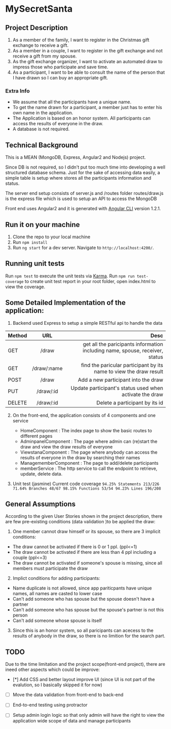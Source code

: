 # MySecretSanta

## Project Description

1. As a member of the family, I want to register in the Christmas gift exchange to receive a gift. 
2. As a member in a couple, I want to register in the gift exchange and not receive a gift from my spouse. 
3. As the gift exchange organizer, I want to activate an automated draw to impress those who participate and save time.  
4. As a participant, I want to be able to consult the name of the person that I have drawn so I can buy an appropriate gift. 
 
### Extra Info

* We assume that all the participants have a unique name. 
* To get the name drawn for a participant, a member just has to enter his own name in the application. 
* The Application is based on an honor system.  All participants can access the results of everyone in the draw. 
* A database is not required. 


## Technical Background

This is a MEAN (MongoDB, Express, Angular2 and Nodejs) project.

Since DB is not required, so I didn't put too much time into developing a well structured database schema. Just for the sake of accessing data easily, a simple table is setup where stores all the participants information and status.

The server end setup consists of server.js and /routes folder
routes/draw.js is the express file which is used to setup an API to access the MongoDB

Front end uses Angular2 and it is generated with [Angular CLI](https://github.com/angular/angular-cli) version 1.2.1.
  

## Run it on your machine

1. Clone the repo to your local machine
2. Run `npm install`
3. Run `ng start` for a dev server. Navigate to `http://localhost:4200/`.


## Running unit tests

Run `npm test` to execute the unit tests via [Karma](https://karma-runner.github.io).
Run `npm run test-coverage` to create unit test report in your root folder, open index.html to view the coverage.




## Some Detailed Implementation of the application:
1. Backend used Express to setup a simple RESTful api to handle the data

| Method | URL           | Desc                                                                         |
| ------ |:-------------:| ----------------------------------------------------------------------------:|
| GET    | /draw         | get all the paricipants information including name, spouse, receiver, status |
| GET    | /draw/:name   | find the paricular participant by its name to view the draw result           |
| POST   | /draw         | Add a new participant into the draw                                          |
| PUT    | /draw/:id     | Update participant's status used when activate the draw                      |
| DELETE | /draw/:id     | Delete a participant by its id                                               |

2. On the front-end, the application consists of 4 components and one service
    - HomeComponent         : The index page to show the basic routes to different pages
    - AdminpanelComponent   : The page where admin can (re)start the draw and view the draw results of everyone
    - ViewstanaComponent    : The page where anybody can access the results of everyone in the draw by                                          searching their names
    - ManagememberComponent : The page to add/delete participants
    - memberService         : The http service to call the endpoint to retrieve, update, delete data.

3. Unit test (jasmine)
Current code coverage
`94.25% Statements 213/226 71.64% Branches 48/67 98.15% Functions 53/54 94.23% Lines 196/208`



## General Assumptions

According to the given User Stories shown in the project description, there are few pre-existing conditions (data validation )to be applied the draw: 
1. One member cannot draw himself or its spouse, so there are 3 implicit conditions:
 - The draw cannot be activated if there is 0 or 1 ppl. (ppl<=1)
 - The draw cannot be activated if there are less than 4 ppl including a couple (ppl<=3)
 - The draw cannot be activated if someone's spouse is missing, since all members must participate the draw

2. Implict conditions for adding participants:
 - Name duplicate is not allowed, since app pariticpants have unique names, all names are casted to lower case
 - Can't add someone who has spouse but the spouse doesn't have a partner
 - Can't add someone who has spouse but the spouse's partner is not this person
 - Can't add someone whose spouse is itself

3. Since this is an honor system, so all paricipants can acecess to the results of anybody in the draw, so there is no limition for the search part. 


## TODO

Due to the time limitation and the project scope(front-end project), there are ineed other aspects which could be improve:
- [*] Add CSS and better layout improve UI (since UI is not part of the evalution, so I basically skipped it for now)
- [ ] Move the data validation from front-end to back-end
- [ ] End-to-end testing using protractor
- [ ] Setup admin login logic so that only admin will have the right to view the application wide scope of data         and manage participants

